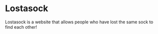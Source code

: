 # Lostasock

Lostasock is a website that allows people who have lost the same sock to find each other!
